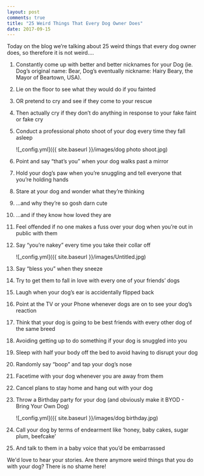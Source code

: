```yaml
---
layout: post
comments: true
title: "25 Weird Things That Every Dog Owner Does"
date: 2017-09-15
---
```


Today on the blog we’re talking about 25 weird things that every dog owner does, so therefore it is not weird….

1. Constantly come up with better and better nicknames for your Dog (ie. Dog’s original name: Bear, Dog’s eventually nickname: Hairy Beary, the Mayor of Beartown, USA).

2. Lie on the floor to see what they would do if you fainted

3. OR pretend to cry and see if they come to your rescue

4. Then actually cry if they don’t do anything in response to your fake faint or fake cry

5. Conduct a professional photo shoot of your dog every time they fall asleep

    ![_config.yml]({{ site.baseurl }}/images/dog photo shoot.jpg)

6. Point and say “that’s you” when your dog walks past a mirror

7. Hold your dog’s paw when you’re snuggling and tell everyone that you’re holding hands

8. Stare at your dog and wonder what they’re thinking

9. …and why they’re so gosh darn cute

10. …and if they know how loved they are

11. Feel offended if no one makes a fuss over your dog when you’re out in public with them

12. Say “you’re nakey” every time you take their collar off

    ![_config.yml]({{ site.baseurl }}/images/Untitled.jpg)

13. Say “bless you” when they sneeze

14. Try to get them to fall in love with every one of your friends’ dogs

15. Laugh when your dog’s ear is accidentally flipped back

16. Point at the TV or your Phone whenever dogs are on to see your dog’s reaction

17. Think that your dog is going to be best friends with every other dog of the same breed

18. Avoiding getting up to do something if your dog is snuggled into you

19. Sleep with half your body off the bed to avoid having to disrupt your dog

20. Randomly say “boop” and tap your dog’s nose

21. Facetime with your dog whenever you are away from them

22. Cancel plans to stay home and hang out with your dog

23. Throw a Birthday party for your dog (and obviously make it BYOD - Bring Your Own Dog)

    ![_config.yml]({{ site.baseurl }}/images/dog birthday.jpg)

24. Call your dog by terms of endearment like ‘honey, baby cakes, sugar plum, beefcake’

25. And talk to them in a baby voice that you’d be embarrassed

We'd love to hear your stories. Are there anymore weird things that you do with your dog? There is no shame here! 
